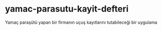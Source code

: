 # yamac-parasutu-kayit-defteri
Yamaç paraşütü yapan bir firmanın uçuş kayıtlarını tutabileceği bir uygulama
